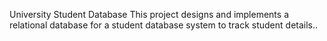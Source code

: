 University Student Database
This project designs and implements a relational database for a student database system to track student details..
